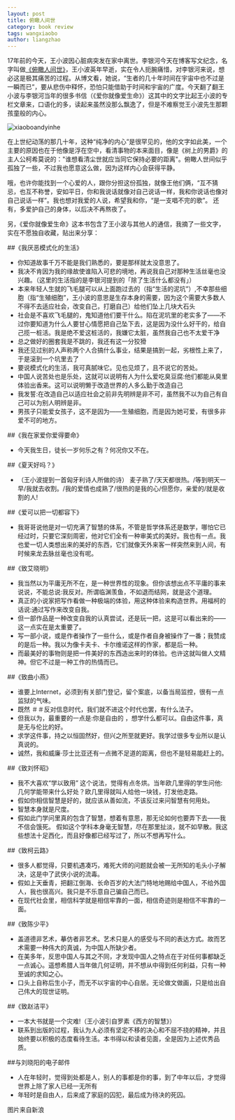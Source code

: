 ```yaml
---
layout: post
title: 俯瞰人间世
category: book review
tags: wangxiaobo
author: liangzhao
---
```

17年前的今天，王小波因心脏病突发在家中离世。李银河今天在博客写文纪念，名字叫做[《俯瞰人间世》][1]，王小波英年早逝，实在令人扼腕痛惜，对李银河来说，想必这是极其痛苦的过程。从博文看，她说，“生者的几十年时间在宇宙中也不过是一瞬而已”，要从悲伤中释怀，恐怕只能借助于时间和宇宙的广度。今天翻了翻王小波与李银河当年的很多书信（《爱你就像爱生命》）这其中的文字比起王小波的专栏文章来，口语化的多，读起来虽然没那么飘逸了，但是不难察觉王小波先生那颗孩童般的内心。  

<span class="imgcenter">![xiaoboandyinhe][2]</span> 

在上世纪动荡的那几十年，这种“纯净的内心”是很罕见的，他的文字如此美，一个主要的原因也在于他像是浮在空中，看清事物的本来面目，像是《树上的男爵》的主人公柯希莫说的："谁想看清尘世就应当同它保持必要的距离"。俯瞰人世间似乎孤独了一些，不过我也愿意这么做，因为这样内心会获得平静。  

哦，也许你能找到一个心爱的人，跟你分担这份孤独，就像王他们俩，“互不猜忌，也互不称誉，安如平日，你和我说话就像对自己说话一样，我和你说话也像对自己说话一样”。我也想对我爱的人说，希望我和你，“是一支唱不完的歌”。  还有，多爱护自己的身体，以后决不再熬夜了。  

另，《爱你就像爱生命》这本书包含了王小波与其他人的通信，我摘了一些文字，实在不愿独自收藏，贴出来分享：  

##《我厌恶模式化的生活》
 
- 你知道故事千万不能是我们熟悉的，要是那样就太没意思了。  
- 我决不肯因为我的缘故使谁陷入可悲的境地，再说我自己对那种生活丝毫也没兴趣。（这里的生活指的是李银河提到的「除了生活什么都没有」）  
- 本来年轻人生就的飞毛腿可以从上面跑过去的（指“生活的泥坑”）,不幸那些细胞（指“生殖细胞”，王小波的意思是生存本身的需要，因为这个需要大多数人不得不去适应社会，改变自己，打磨自己）给他们坠上几块大石头   
- 社会是不喜欢飞毛腿的，鬼知道他们要干什么。陷在泥坑里的老实多了——不过你要知道为什么人要甘心情愿把自己坠下去，这是因为没什么好干的，给自己揽一桩活。我是绝不爱这桩活的，我嫌它太脏，虽然我自己也不太爱干净  
- 总之做好的圈套我是不跳的，我还有这一分狡猾  
- 我还见过别的人声称两个人合搞什么事业，结果是搞到一起，劣根性上来了，于是滚到一个坑里去了  
- 要说模式化的生活，我可真腻味它。见也见烦了，且不说它的苦处。  
- 中国人说苦处也是乐处，这就可以说明有人为什么爱吃臭豆腐:他们都能从臭里体验出香来。这可以说明懒于改造世界的人多么勤于改造自己  
- 我发誓:在改造自己以适应社会之前非先明辨是非不可，虽然我不以为自己有自己可以为别人明辨是非。  
- 男孩子只能爱女孩子，这不是因为——生殖细胞，而是因为她可爱，有很多非爱不可的地方。  


##《我在家爱你爱得要命》

- 今天我生日，徒长一岁何乐之有？何况你又不在。   

 
##《夏天好吗？》  

- （王小波提到一首匈牙利诗人所做的诗） 麦子熟了/天天都很热。/等到明天一早/我就去收割。/我的爱情也成熟了/很热的是我的心/但愿你，亲爱的/就是收割的人!  


##《爱可以把一切都容下》

- 我哥哥说他是对一切充满了智慧的体系，不管是哲学体系还是数学，哪怕它已经过时，只要它深刻周密，他对它们全有一种审美式的美好。我也有一点。我也爱一切人类想出来的美好的东西，它们就像天外来客一样突然来到人间，有时候来龙去脉丝毫也没有呢。  


##《致艾晓明》

- 我当然以为平庸无所不在，是一种世界性的现象。但你该想出点不平庸的事来说说，不能总说:我反对。所谓临渊羡鱼，不如退而结网，就是这个道理。  
- 真正的小说家把写作看做一种极端的体验，用这种体验来构造世界。用福柯的话说:通过写作来改变自我。  
- 但一部作品是一种改变自我的认真尝试，还是玩一把，这是可以看出来的——这一点实在是太重要了。  
- 写一部小说，或是作者操作了一些什么，或是作者自身被操作了一番；我赞成的是后一种。我以为像卡夫卡、卡尔维诺这样的作家，都是后一种。  
- 而最美好的事物则是把一件美好的东西造出来时的体验。也许这就叫做人文精神。但它不过是一种工作的热情而已。  


##《致曲小燕》

- 谁要上Internet，必须到有关部门登记，留个案底，以备当局监控，很有一点监狱的气味。  
- 既然 ＃＃反对信息时代，我们就不进这个时代也罢，有什么法子。  
- 但我以为，最重要的一点是:你是自由的 ，想学什么都可以。自由这件事，真是无与伦比的好。  
- 求学这件事，持之以恒固然好，但兴之所至就更好。我学过很多专业所以是认真说的。  
- 诚然，我和威廉·莎士比亚还有一点微不足道的距离，但也不是轻易能赶上的。  


##《致刘怀昭》

- 我不大喜欢“学以致用” 这个说法，觉得有点冬烘。当年欧几里得的学生问他:几何学能带来什么好处？欧几里得就叫人给他一块钱，打发他走路。
- 假如你相信智慧是好的，就应该从善如流，不该反过来问智慧有何用处。  
- 智慧本身就是尺度。  
- 假如此门学问里真的包含了智慧，想着有意思，那无论如何也要弄下去——我不信会饿死。  假如这个学科本身毫无智慧，尽在那里扯淡，就不如早散。我这些想法十足西化，而且好像都已经写过了，所以不想再写什么。  


##《致柯云路》

- 很多人都觉得，只要机遇凑巧，难死大师的问题就会被一无所知的毛头小子解决，这是中了武侠小说的流毒。  
- 假如上天垂青，把翻江倒海、长命百岁的大法门特地地赐给中国人，不给外国人，我也很高兴。我只是不乐意自己骗自己而已。  
- 在现代社会里，相信科学就是相信牢靠的一面，相信奇迹则是相信不牢靠的一面。  


##《致陈少平》

- 盖道德非艺术，摹仿者非艺术。艺术只是人的感受与不同的表达方式。故而艺术需要一种伟大的真诚，为中国人所缺少者。  
- 在美多年，反思中国人与其之不同，才发现中国人之特点在于对任何事都缺乏一点诚心。遥想希腊人当年做几何证明，并不想从中得到任何利益，只有一种至诚的求知之心。  
- 口头上自称后生小子，而无不以宇宙的中心自居。无论做文做画，只是给出自己伟大的现世证明。  


##《致赵洁平》   

- 一本大书就是一个灾难!（王小波引自罗素《西方的智慧》）  
- 联系到出版的过程，我认为人必须有坚定不移的决心和不屈不挠的精神，并且始终要以积极的态度看待生活。本书得以和读者见面，全是因为上述优秀品质。  


##与刘晓阳的电子邮件  

- 人在年轻时，觉得到处都是人，别人的事都是你的事，到了中年以后，才觉得世界上除了家人已经一无所有  
- 年轻时是自由人，后来成了家庭的囚犯，最后成为待决的死囚。  

图片来自新浪

[1]: http://blog.sina.com.cn/s/blog_473d53360102fhvo.html
[2]: http://i0.sinaimg.cn/history/2014/0411/U3093P1488DT20140411105655.jpg